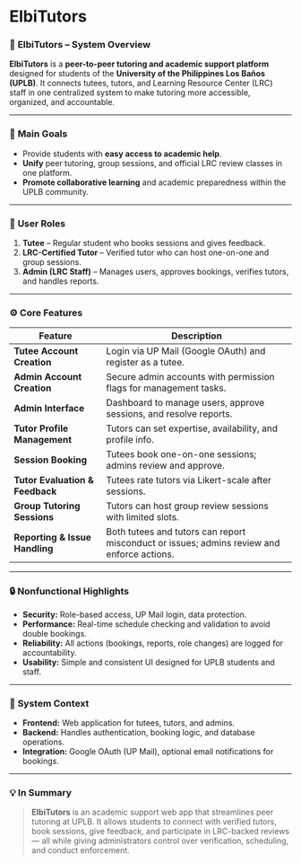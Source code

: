 # ElbiTutors

### 🧭 **ElbiTutors – System Overview**

**ElbiTutors** is a **peer-to-peer tutoring and academic support platform** designed for students of the **University of the Philippines Los Baños (UPLB)**. It connects tutees, tutors, and Learning Resource Center (LRC) staff in one centralized system to make tutoring more accessible, organized, and accountable.

---

### 🎯 **Main Goals**

* Provide students with **easy access to academic help**.
* **Unify** peer tutoring, group sessions, and official LRC review classes in one platform.
* **Promote collaborative learning** and academic preparedness within the UPLB community.

---

### 👥 **User Roles**

1. **Tutee** – Regular student who books sessions and gives feedback.
2. **LRC-Certified Tutor** – Verified tutor who can host one-on-one and group sessions.
3. **Admin (LRC Staff)** – Manages users, approves bookings, verifies tutors, and handles reports.

---

### ⚙️ **Core Features**

| Feature                         | Description                                                                                |
| ------------------------------- | ------------------------------------------------------------------------------------------ |
| **Tutee Account Creation**      | Login via UP Mail (Google OAuth) and register as a tutee.                                  |
| **Admin Account Creation**      | Secure admin accounts with permission flags for management tasks.                          |
| **Admin Interface**             | Dashboard to manage users, approve sessions, and resolve reports.                          |
| **Tutor Profile Management**    | Tutors can set expertise, availability, and profile info.                                  |
| **Session Booking**             | Tutees book one-on-one sessions; admins review and approve.                                |
| **Tutor Evaluation & Feedback** | Tutees rate tutors via Likert-scale after sessions.                                        |
| **Group Tutoring Sessions**     | Tutors can host group review sessions with limited slots.                                  |
| **Reporting & Issue Handling**  | Both tutees and tutors can report misconduct or issues; admins review and enforce actions. |

---

### 🔒 **Nonfunctional Highlights**

* **Security:** Role-based access, UP Mail login, data protection.
* **Performance:** Real-time schedule checking and validation to avoid double bookings.
* **Reliability:** All actions (bookings, reports, role changes) are logged for accountability.
* **Usability:** Simple and consistent UI designed for UPLB students and staff.

---

### 🧩 **System Context**

* **Frontend:** Web application for tutees, tutors, and admins.
* **Backend:** Handles authentication, booking logic, and database operations.
* **Integration:** Google OAuth (UP Mail), optional email notifications for bookings.

---

### 💡 **In Summary**

> **ElbiTutors** is an academic support web app that streamlines peer tutoring at UPLB.
> It allows students to connect with verified tutors, book sessions, give feedback, and participate in LRC-backed reviews — all while giving administrators control over verification, scheduling, and conduct enforcement.
